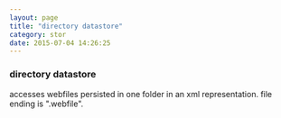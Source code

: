 ```yaml
---
layout: page
title: "directory datastore"
category: stor
date: 2015-07-04 14:26:25
---
```


### directory datastore
accesses webfiles persisted in one folder in an xml representation. file ending is ".webfile".
